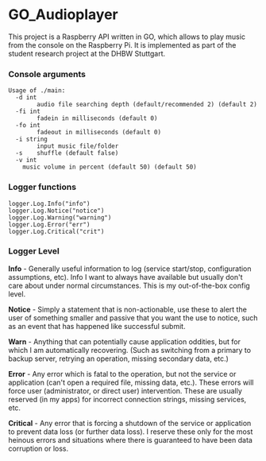 # GO_Audioplayer

This project is a Raspberry API written in GO, which allows to play music from the console on the Raspberry Pi. It is implemented as part of the student research project at the DHBW Stuttgart.

### Console arguments

```
Usage of ./main:
  -d int
    	audio file searching depth (default/recommended 2) (default 2)
  -fi int
    	fadein in milliseconds (default 0)
  -fo int
    	fadeout in milliseconds (default 0)
  -i string
    	input music file/folder
  -s	shuffle (default false)
  -v int
   	music volume in percent (default 50) (default 50)
```

### Logger functions
```
logger.Log.Info("info")
logger.Log.Notice("notice")
logger.Log.Warning("warning")
logger.Log.Error("err")
logger.Log.Critical("crit")
```

### Logger Level
**Info** - Generally useful information to log (service start/stop, configuration assumptions, etc). Info I want to always have available but usually don't care about under normal circumstances. This is my out-of-the-box config level.

**Notice** - Simply a statement that is non-actionable, use these to alert the user of something smaller and passive that you want the use to notice, such as an event that has happened like successful submit.

**Warn** - Anything that can potentially cause application oddities, but for which I am automatically recovering. (Such as switching from a primary to backup server, retrying an operation, missing secondary data, etc.)

**Error** - Any error which is fatal to the operation, but not the service or application (can't open a required file, missing data, etc.). These errors will force user (administrator, or direct user) intervention. These are usually reserved (in my apps) for incorrect connection strings, missing services, etc.

**Critical** - Any error that is forcing a shutdown of the service or application to prevent data loss (or further data loss). I reserve these only for the most heinous errors and situations where there is guaranteed to have been data corruption or loss.



